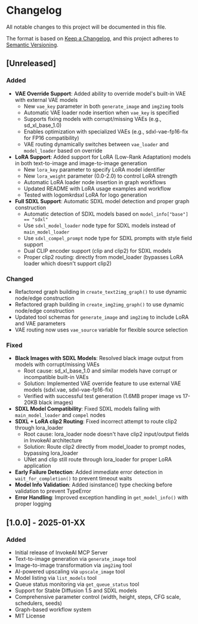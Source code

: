 # Changelog

All notable changes to this project will be documented in this file.

The format is based on [Keep a Changelog](https://keepachangelog.com/en/1.0.0/),
and this project adheres to [Semantic Versioning](https://semver.org/spec/v2.0.0.html).

## [Unreleased]

### Added
- **VAE Override Support**: Added ability to override model's built-in VAE with external VAE models
  - New `vae_key` parameter in both `generate_image` and `img2img` tools
  - Automatic VAE loader node insertion when `vae_key` is specified
  - Supports fixing models with corrupt/missing VAEs (e.g., sd_xl_base_1.0)
  - Enables optimization with specialized VAEs (e.g., sdxl-vae-fp16-fix for FP16 compatibility)
  - VAE routing dynamically switches between `vae_loader` and `model_loader` based on override
- **LoRA Support**: Added support for LoRA (Low-Rank Adaptation) models in both text-to-image and image-to-image generation
  - New `lora_key` parameter to specify LoRA model identifier
  - New `lora_weight` parameter (0.0-2.0) to control LoRA strength
  - Automatic LoRA loader node insertion in graph workflows
  - Updated README with LoRA usage examples and workflow
  - Tested with logomkrdsxl LoRA for logo generation
- **Full SDXL Support**: Automatic SDXL model detection and proper graph construction
  - Automatic detection of SDXL models based on `model_info["base"] == "sdxl"`
  - Use `sdxl_model_loader` node type for SDXL models instead of `main_model_loader`
  - Use `sdxl_compel_prompt` node type for SDXL prompts with style field support
  - Dual CLIP encoder support (clip and clip2) for SDXL models
  - Proper clip2 routing: directly from model_loader (bypasses LoRA loader which doesn't support clip2)

### Changed
- Refactored graph building in `create_text2img_graph()` to use dynamic node/edge construction
- Refactored graph building in `create_img2img_graph()` to use dynamic node/edge construction
- Updated tool schemas for `generate_image` and `img2img` to include LoRA and VAE parameters
- VAE routing now uses `vae_source` variable for flexible source selection

### Fixed
- **Black Images with SDXL Models**: Resolved black image output from models with corrupt/missing VAEs
  - Root cause: sd_xl_base_1.0 and similar models have corrupt or incompatible built-in VAEs
  - Solution: Implemented VAE override feature to use external VAE models (sdxl.vae, sdxl-vae-fp16-fix)
  - Verified with successful test generation (1.6MB proper image vs 17-20KB black images)
- **SDXL Model Compatibility**: Fixed SDXL models failing with `main_model_loader` and `compel` nodes
- **SDXL + LoRA clip2 Routing**: Fixed incorrect attempt to route clip2 through lora_loader
  - Root cause: lora_loader node doesn't have clip2 input/output fields in InvokeAI architecture
  - Solution: Route clip2 directly from model_loader to prompt nodes, bypassing lora_loader
  - UNet and clip still route through lora_loader for proper LoRA application
- **Early Failure Detection**: Added immediate error detection in `wait_for_completion()` to prevent timeout waits
- **Model Info Validation**: Added isinstance() type checking before validation to prevent TypeError
- **Error Handling**: Improved exception handling in `get_model_info()` with proper logging

## [1.0.0] - 2025-01-XX

### Added
- Initial release of InvokeAI MCP Server
- Text-to-image generation via `generate_image` tool
- Image-to-image transformation via `img2img` tool
- AI-powered upscaling via `upscale_image` tool
- Model listing via `list_models` tool
- Queue status monitoring via `get_queue_status` tool
- Support for Stable Diffusion 1.5 and SDXL models
- Comprehensive parameter control (width, height, steps, CFG scale, schedulers, seeds)
- Graph-based workflow system
- MIT License
